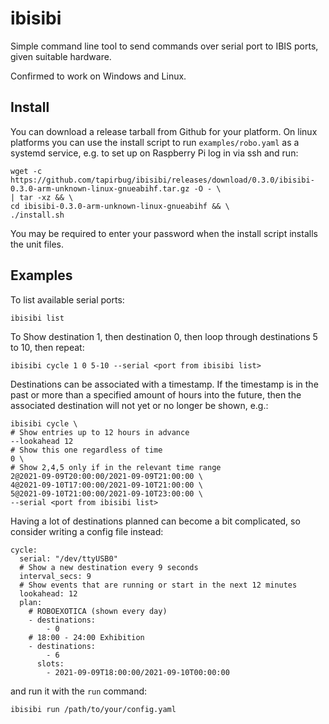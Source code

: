# ibisibi
Simple command line tool to send commands over serial port to IBIS ports, given suitable hardware.

Confirmed to work on Windows and Linux.

## Install
You can download a release tarball from Github for your platform.
On linux platforms you can use the install script to run `examples/robo.yaml` as a
systemd service, e.g. to set up on Raspberry Pi log in via ssh and run:
```
wget -c https://github.com/tapirbug/ibisibi/releases/download/0.3.0/ibisibi-0.3.0-arm-unknown-linux-gnueabihf.tar.gz -O - \
| tar -xz && \
cd ibisibi-0.3.0-arm-unknown-linux-gnueabihf && \
./install.sh
```
You may be required to enter your password when the install script installs the unit files.

## Examples
To list available serial ports:
```
ibisibi list
```

To Show destination 1, then destination 0, then loop through destinations 5 to 10, then repeat:
```
ibisibi cycle 1 0 5-10 --serial <port from ibisibi list>
```

Destinations can be associated with a timestamp. If the timestamp is in the past or more than a
specified amount of hours into the future, then the associated destination will not yet or no longer
be shown, e.g.:
```
ibisibi cycle \
# Show entries up to 12 hours in advance
--lookahead 12
# Show this one regardless of time
0 \
# Show 2,4,5 only if in the relevant time range
2@2021-09-09T20:00:00/2021-09-09T21:00:00 \
4@2021-09-10T17:00:00/2021-09-10T21:00:00 \
5@2021-09-10T21:00:00/2021-09-10T23:00:00 \
--serial <port from ibisibi list>
```

Having a lot of destinations planned can become a bit complicated, so consider
writing a config file instead:
```
cycle:
  serial: "/dev/ttyUSB0"
  # Show a new destination every 9 seconds
  interval_secs: 9
  # Show events that are running or start in the next 12 minutes
  lookahead: 12
  plan:
    # ROBOEXOTICA (shown every day)
    - destinations:
        - 0
    # 18:00 - 24:00 Exhibition
    - destinations:
        - 6
      slots:
        - 2021-09-09T18:00:00/2021-09-10T00:00:00
```
and run it with the `run` command:
```
ibisibi run /path/to/your/config.yaml
```